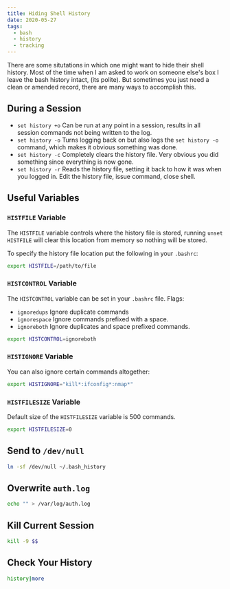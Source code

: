 ```yaml
---
title: Hiding Shell History
date: 2020-05-27
tags:
  - bash
  - history
  - tracking
---
```


There are some situtations in which one might want to hide their shell history. Most of the time when I am asked to work on someone else's box I leave the bash history intact, (its polite). But sometimes you just need a clean or amended record, there are many ways to accomplish this. 

## During a Session

  * `set history +o` Can be run at any point in a session, results in all session commands not being written to the log.
  * `set history -o` Turns logging back on but also logs the `set history -o` command, which makes it obvious something was done.
  * `set history -c` Completely clears the history file. Very obvious you did something since everything is now gone.
  * `set history -r` Reads the history file, setting it back to how it was when you logged in. Edit the history file, issue command, close shell.


## Useful Variables

### `HISTFILE` Variable

The `HISTFILE` variable controls where the history file is stored, running `unset HISTFILE` will clear this location from memory so nothing will be stored.

To specify the history file location put the following in your `.bashrc`:

``` bash
export HISTFILE=/path/to/file
```


### `HISTCONTROL` Variable

The `HISTCONTROL` variable can be set in your `.bashrc` file. Flags:

  * `ignoredups` Ignore duplicate commands
  * `ignorespace` Ignore commands prefixed with a space.
  * `ignoreboth` Ignore duplicates and space prefixed commands.
  
  
  ``` bash
  export HISTCONTROL=ignoreboth
  ```
  
  
  ### `HISTIGNORE` Variable
  
  You can also ignore certain commands altogether:
  
  ``` bash
  export HISTIGNORE="kill*:ifconfig*:nmap*"
  ```
  
  ### `HISTFILESIZE` Variable
  
  Default size of the `HISTFILESIZE` variable is 500 commands.
  
  
  ``` bash
  export HISTFILESIZE=0
  ```
  
  
  ## Send to `/dev/null`
  
  
  ``` bash
  ln -sf /dev/null ~/.bash_history
  ```
  
  
  ## Overwrite `auth.log`
  
  
  ``` bash
  echo "" > /var/log/auth.log
  ```
  
  
 ## Kill Current Session
 
 
 ``` bash
 kill -9 $$
 ```
 
 
 ## Check Your History
 
 
 ``` bash
 history|more
 ```
  
  
